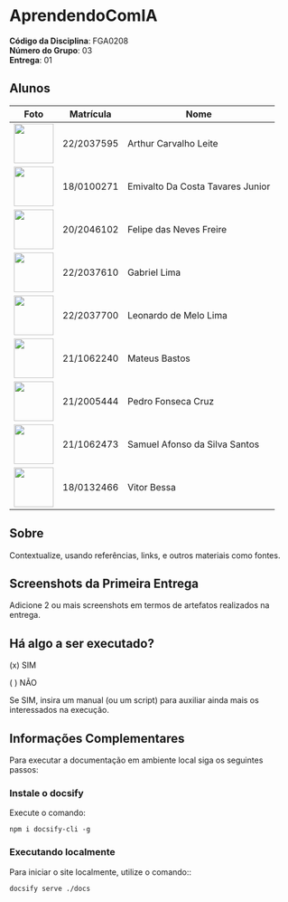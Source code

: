 # AprendendoComIA

**Código da Disciplina**: FGA0208<br>
**Número do Grupo**: 03<br>
**Entrega**: 01<br>

## Alunos

| Foto | Matrícula | Nome |
|------|-----------|------|
| <img src="https://avatars.githubusercontent.com/u/170873899?v=4" height="70"> | 22/2037595 | Arthur Carvalho Leite |
| <img src="https://avatars.githubusercontent.com/u/138714054?v=4" height="70"> | 18/0100271 | Emivalto Da Costa Tavares Junior |
| <img src="https://avatars.githubusercontent.com/u/62055315?v=4" height="70"> | 20/2046102 | Felipe das Neves Freire |
| <img src="https://avatars.githubusercontent.com/u/116119327?v=4" height="70"> | 22/2037610 | Gabriel Lima |
| <img src="https://avatars.githubusercontent.com/u/105813929?v=4" height="70"> | 22/2037700 | Leonardo de Melo Lima |
| <img src="https://avatars.githubusercontent.com/u/164573233?v=4" height="70"> | 21/1062240 | Mateus Bastos |
| <img src="https://avatars.githubusercontent.com/u/52254091?v=4" height="70"> | 21/2005444 | Pedro Fonseca Cruz |
| <img src="https://avatars.githubusercontent.com/u/3912810?v=4" height="70"> | 21/1062473 | Samuel Afonso da Silva Santos |
| <img src="https://avatars.githubusercontent.com/u/118318004?v=4" height="70"> | 18/0132466 | Vitor Bessa |

## Sobre 
Contextualize, usando referências, links, e outros materiais como fontes.

## Screenshots da Primeira Entrega
Adicione 2 ou mais screenshots em termos de artefatos realizados na entrega.

## Há algo a ser executado?

(x) SIM

( ) NÃO

Se SIM, insira um manual (ou um script) para auxiliar ainda mais os interessados na execução.

## Informações Complementares 

Para executar a documentação em ambiente local siga os seguintes passos:

### Instale o docsify

Execute o comando:

```shell
npm i docsify-cli -g
```

### Executando localmente

Para iniciar o site localmente, utilize o comando::

```shell
docsify serve ./docs
```
